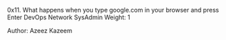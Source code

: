 0x11. What happens when you type google.com in your browser and press Enter
DevOps
Network
SysAdmin
 Weight: 1

Author: Azeez Kazeem
